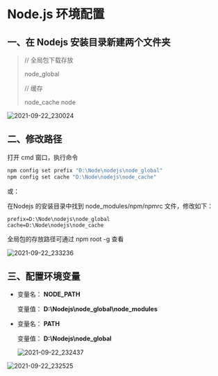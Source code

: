 # Node.js 环境配置

## 一、在 Nodejs 安装目录新建两个文件夹

> // 全局包下载存放
>
>node_global
>
>// 缓存
>
>node_cache node

![2021-09-22_230024](https://img.qinweizhao.com/2021/09/2021-09-22_230024.png)

## 二、修改路径

打开 cmd 窗口，执行命令

```bash
npm config set prefix "D:\Node\nodejs\node_global"
npm config set cache "D:\Node\nodejs\node_cache"
```

或：

在Nodejs 的安装目录中找到 node_modules/npm/npmrc 文件，修改如下：

```npmrc
prefix=D:\Node\nodejs\node_global
cache=D:\Node\nodejs\node_cache
```

全局包的存放路径可通过 npm root -g 查看

![2021-09-22_233236](https://img.qinweizhao.com/2021/09/2021-09-22_233236.png)

## 三、配置环境变量

- 变量名： **NODE_PATH**

  变量值： **D:\Nodejs\node_global\node_modules**
  
- 变量名： **PATH**

  变量值： **D:\Nodejs\node_global**
  
  ![2021-09-22_232437](https://img.qinweizhao.com/2021/09/2021-09-22_232437.png)

![2021-09-22_232525](https://img.qinweizhao.com/2021/09/2021-09-22_232525.png)

